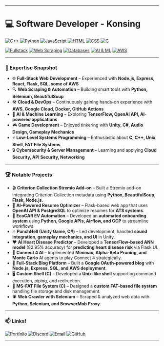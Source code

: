
---

# 💻 **Software Developer** - Konsing

[![C++](https://img.shields.io/badge/-C++-00599C?style=flat-square&logo=c%2B%2B&logoColor=white)](#)
[![Python](https://img.shields.io/badge/-Python-3776AB?style=flat-square&logo=python&logoColor=white)](#)
[![JavaScript](https://img.shields.io/badge/-JavaScript-F7DF1E?style=flat-square&logo=javascript&logoColor=black)](#)
[![HTML](https://img.shields.io/badge/-HTML-E34F26?style=flat-square&logo=html5&logoColor=white)](#)
[![CSS](https://img.shields.io/badge/-CSS-1572B6?style=flat-square&logo=css3&logoColor=white)](#)
[![C](https://img.shields.io/badge/-C-A8B9CC?style=flat-square&logo=c&logoColor=white)](#)

[![Fullstack](https://img.shields.io/badge/-Fullstack-FF9900?style=flat-square&logo=javascript&logoColor=white)](#)
[![Web Scraping](https://img.shields.io/badge/-Web%20Scraping-02569B?style=flat-square&logo=python&logoColor=white)](#)
[![Databases](https://img.shields.io/badge/-Databases-003B57?style=flat-square&logo=postgresql&logoColor=white)](#)
[![AI & ML](https://img.shields.io/badge/-AI%20%26%20ML-FF6F00?style=flat-square&logo=tensorflow&logoColor=white)](#)
[![AWS](https://img.shields.io/badge/-AWS-232F3E?style=flat-square&logo=amazon-aws&logoColor=white)](#)

---

### 💼 Expertise Snapshot  
- 🌐 **Full-Stack Web Development** – Experienced with **Node.js, Express, React, Flask, SQL, some of AWS**  
- 🔍 **Web Scraping & Automation** – Building smart tools with **Python, Selenium, BeautifulSoup**  
- 🛠 **Cloud & DevOps** – Continuously gaining hands-on experience with **AWS, Google Cloud, Docker, GitHub Actions**  
- 🧠 **AI & Machine Learning** – Exploring **TensorFlow, OpenAI API, AI-powered applications**  
- 🎮 **Game Development** – Enjoyed tinkering with **Unity, C#, Audio Design, Gameplay Mechanics**  
- ⚡ **Low-Level Systems Programming** – Enthusiastic about **C, C++, Unix Shell, FAT File Systems**  
- 🔒 **Cybersecurity & Server Management** – Learning and applying **Cloud Security, API Security, Networking**  

---

### 🏆 Notable Projects  
- 🎬 **Criterion Collection Stremio Add-on** – Built a Stremio add-on integrating Criterion Collection metadata using **Python, BeautifulSoup, Flask, Node.js**.  
- 🤖 **AI-Powered Resume Optimizer** – Flask-based web app that uses **OpenAI API & PostgreSQL** to optimize resumes for **ATS systems**.  
- 🚗 **EcoCAR EV Automation** – Developed an **automated onboarding system** using **Python, Google APIs, Airflow, and GCP** to streamline workflows.  
- 🔥 **PunchHell (Unity Game, C#)** – Led development, handled **sound integration, gameplay mechanics, and UI** in Unity.  
- ❤️ **AI Heart Disease Predictor** – Developed a **TensorFlow-based ANN model** (82.95% accuracy) for **predicting heart disease risk** via Flask UI.  
- 🎲 **Connect 4 AI** – Implemented **Minimax, Alpha-Beta Pruning, and Monte Carlo** AI agents to play Connect 4 strategically.  
- 📝 **Full-Stack Blog Platform** – Built a **Google OAuth-powered blog** with **Node.js, Express, SQL, and AWS deployment**.  
- 🖥️ **Custom Shell (C)** – Developed a **Unix-like shell** supporting command execution, piping, and redirection.  
- 💾 **MS-FAT File System (C)** – Designed a **custom FAT-based file system** handling file storage and disk management.  
- 🕷️ **Web Crawler with Selenium** – Scraped & analyzed web data with **Python, Selenium, and BrowserMob Proxy**.  

---

### 📫 Links!
[![Portfolio](https://img.shields.io/badge/-Portfolio-000000?style=flat-square&logo=react&logoColor=white)](https://konsing.github.io/my-portfolio/) [![Discord](https://img.shields.io/badge/-Discord-5865F2?style=flat-square&logo=discord&logoColor=white)](https://discord.com/users/308047857946984448) [![Email](https://img.shields.io/badge/-Email-D14836?style=flat-square&logo=gmail&logoColor=white)](mailto:ham.konsing@gmail.com) [![GitHub](https://img.shields.io/badge/-GitHub-181717?style=flat-square&logo=github&logoColor=white)](https://github.com/Konsing)

---
